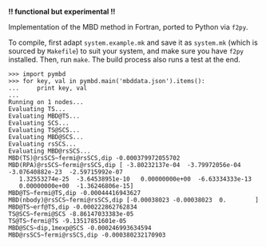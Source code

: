 **!! functional but experimental !!**

Implementation of the MBD method in Fortran, ported to Python via `f2py`.

To compile, first adapt `system.example.mk` and save it as `system.mk` (which is sourced by `Makefile`) to suit your system, and make sure you have `f2py` installed. Then, run `make`. The build process also runs a test at the end.

```
>>> import pymbd
>>> for key, val in pymbd.main('mbddata.json').items():
...     print key, val
... 
Running on 1 nodes...
Evaluating TS...
Evaluating MBD@TS...
Evaluating SCS...
Evaluating TS@SCS...
Evaluating MBD@SCS...
Evaluating rsSCS...
Evaluating MBD@rsSCS...
MBD(TS)@rsSCS~fermi@rsSCS,dip -0.000379972055702
MBD(RPA)@rsSCS~fermi@rsSCS,dip [ -3.80232137e-04  -3.79972056e-04  -3.07640882e-23  -2.59715992e-07
   1.32553274e-25  -3.64538951e-10   0.00000000e+00  -6.63334333e-13
   0.00000000e+00  -1.36246806e-15]
MBD@TS~fermi@TS,dip -0.00044416943627
MBD(nbody)@rsSCS~fermi@rsSCS,dip [-0.00038023 -0.00038023  0.        ]
MBD@TS~erf@TS,dip -0.000222862762834
TS@SCS~fermi@SCS -8.86147033383e-05
TS@TS~fermi@TS -9.13517851601e-05
MBD@SCS~dip,1mexp@SCS -0.000246993634594
MBD@rsSCS~fermi@rsSCS,dip -0.000380232170903

```
